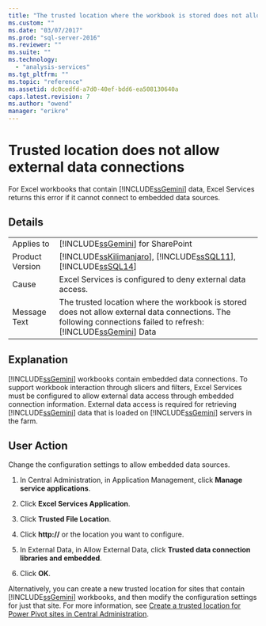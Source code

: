 ```yaml
---
title: "The trusted location where the workbook is stored does not allow external data connections. The following connections failed to refresh: Power Pivot Data | Microsoft Docs"
ms.custom: ""
ms.date: "03/07/2017"
ms.prod: "sql-server-2016"
ms.reviewer: ""
ms.suite: ""
ms.technology: 
  - "analysis-services"
ms.tgt_pltfrm: ""
ms.topic: "reference"
ms.assetid: dc0cedfd-a7d0-40ef-bdd6-ea508130640a
caps.latest.revision: 7
ms.author: "owend"
manager: "erikre"
---
```

# Trusted location does not allow external data connections
  For Excel workbooks that contain [!INCLUDE[ssGemini](../../a9notintoc/includes/ssgemini-md.md)] data, Excel Services returns this error if it cannot connect to embedded data sources.  
  
## Details  
  
|||  
|-|-|  
|Applies to|[!INCLUDE[ssGemini](../../a9notintoc/includes/ssgemini-md.md)] for SharePoint|  
|Product Version|[!INCLUDE[ssKilimanjaro](../../a9notintoc/includes/sskilimanjaro-md.md)], [!INCLUDE[ssSQL11](../../a9notintoc/includes/sssql11-md.md)], [!INCLUDE[ssSQL14](../../a9notintoc/includes/sssql14-md.md)]|  
|Cause|Excel Services is configured to deny external data access.|  
|Message Text|The trusted location where the workbook is stored does not allow external data connections. The following connections failed to refresh: [!INCLUDE[ssGemini](../../a9notintoc/includes/ssgemini-md.md)] Data|  
  
## Explanation  
 [!INCLUDE[ssGemini](../../a9notintoc/includes/ssgemini-md.md)] workbooks contain embedded data connections. To support workbook interaction through slicers and filters, Excel Services must be configured to allow external data access through embedded connection information. External data access is required for retrieving [!INCLUDE[ssGemini](../../a9notintoc/includes/ssgemini-md.md)] data that is loaded on [!INCLUDE[ssGemini](../../a9notintoc/includes/ssgemini-md.md)] servers in the farm.  
  
## User Action  
 Change the configuration settings to allow embedded data sources.  
  
1.  In Central Administration, in Application Management, click **Manage service applications**.  
  
2.  Click **Excel Services Application**.  
  
3.  Click **Trusted File Location**.  
  
4.  Click **http://** or the location you want to configure.  
  
5.  In External Data, in Allow External Data, click **Trusted data connection libraries and embedded**.  
  
6.  Click **OK**.  
  
 Alternatively, you can create a new trusted location for sites that contain [!INCLUDE[ssGemini](../../a9notintoc/includes/ssgemini-md.md)] workbooks, and then modify the configuration settings for just that site. For more information, see [Create a trusted location for Power Pivot sites in Central Administration](../../analysis-services/power-pivot-sharepoint/create-a-trusted-location-for-power-pivot-sites-in-central-administration.md).  
  
  